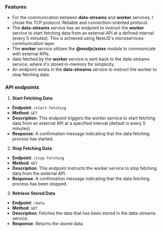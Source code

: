 
### Features

- For the communication between **data-streams** and **worker** services, I chose the TCP protocol. Reliable and connection-oriented protocol.
- The **data-streams** service has an endpoint to instruct the **worker** service to start fetching data from an external API at a defined interval (every 5 minutes). This is achieved using NestJS's microservices communication layer.
- The **worker** service utilizes the **@nestjs/axios** module to communicate with external APIs.
- data fetched by the **worker** service is sent back to the data-streams service, where it's stored in-memory for simplicity.
- An endpoint exists in the **data-streams** service to instruct the worker to stop fetching data.

### API endpoints

1. **Start Fetching Data**
- **Endpoint**: `/start-fetching`
- **Method**: `GET`
- **Description**: This endpoint triggers the worker service to start fetching data from an external API at a specified interval (default is every 5 minutes)
- **Response**: A confirmation message indicating that the data fetching process has started.

2. **Stop Fetching Data**
- **Endpoint**: `/stop-fetching`
- **Method**: `GET`
- **Description**: This endpoint instructs the worker service to stop fetching data from the external API.
- **Response**: A confirmation message indicating that the data fetching process has been stopped.

3. **Retrieve Stored Data**
- **Endpoint**: `/data`
- **Method**: `GET`
- **Description**: Fetches the data that has been stored in the data-streams service.
- **Response**: Returns the stored data.

